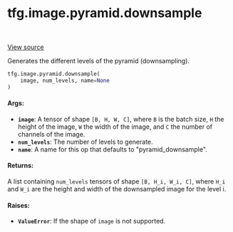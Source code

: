 <div itemscope itemtype="http://developers.google.com/ReferenceObject">
<meta itemprop="name" content="tfg.image.pyramid.downsample" />
<meta itemprop="path" content="Stable" />
</div>

# tfg.image.pyramid.downsample

<!-- Insert buttons and diff -->

<table class="tfo-notebook-buttons tfo-api" align="left">
</table>

<a target="_blank" href="https://github.com/tensorflow/graphics/blob/master/tensorflow_graphics/image/pyramid.py">View source</a>



Generates the different levels of the pyramid (downsampling).

```python
tfg.image.pyramid.downsample(
    image, num_levels, name=None
)
```



<!-- Placeholder for "Used in" -->


#### Args:


* <b>`image`</b>: A tensor of shape `[B, H, W, C]`, where `B` is the batch size, `H`
  the height of the image, `W` the width of the image, and `C` the number of
  channels of the image.
* <b>`num_levels`</b>: The number of levels to generate.
* <b>`name`</b>: A name for this op that defaults to "pyramid_downsample".


#### Returns:

A list containing `num_levels` tensors of shape `[B, H_i, W_i, C]`, where
`H_i` and `W_i` are the height and width of the downsampled image for the
level i.



#### Raises:


* <b>`ValueError`</b>: If the shape of `image` is not supported.